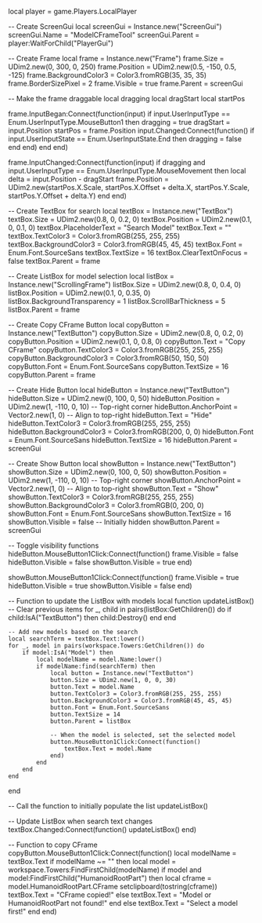 local player = game.Players.LocalPlayer

-- Create ScreenGui
local screenGui = Instance.new("ScreenGui")
screenGui.Name = "ModelCFrameTool"
screenGui.Parent = player:WaitForChild("PlayerGui")

-- Create Frame
local frame = Instance.new("Frame")
frame.Size = UDim2.new(0, 300, 0, 250)
frame.Position = UDim2.new(0.5, -150, 0.5, -125)
frame.BackgroundColor3 = Color3.fromRGB(35, 35, 35)
frame.BorderSizePixel = 2
frame.Visible = true
frame.Parent = screenGui

-- Make the frame draggable
local dragging
local dragStart
local startPos

frame.InputBegan:Connect(function(input)
    if input.UserInputType == Enum.UserInputType.MouseButton1 then
        dragging = true
        dragStart = input.Position
        startPos = frame.Position
        input.Changed:Connect(function()
            if input.UserInputState == Enum.UserInputState.End then
                dragging = false
            end
        end)
    end
end)

frame.InputChanged:Connect(function(input)
    if dragging and input.UserInputType == Enum.UserInputType.MouseMovement then
        local delta = input.Position - dragStart
        frame.Position = UDim2.new(startPos.X.Scale, startPos.X.Offset + delta.X, startPos.Y.Scale, startPos.Y.Offset + delta.Y)
    end
end)

-- Create TextBox for search
local textBox = Instance.new("TextBox")
textBox.Size = UDim2.new(0.8, 0, 0.2, 0)
textBox.Position = UDim2.new(0.1, 0, 0.1, 0)
textBox.PlaceholderText = "Search Model"
textBox.Text = ""
textBox.TextColor3 = Color3.fromRGB(255, 255, 255)
textBox.BackgroundColor3 = Color3.fromRGB(45, 45, 45)
textBox.Font = Enum.Font.SourceSans
textBox.TextSize = 16
textBox.ClearTextOnFocus = false
textBox.Parent = frame

-- Create ListBox for model selection
local listBox = Instance.new("ScrollingFrame")
listBox.Size = UDim2.new(0.8, 0, 0.4, 0)
listBox.Position = UDim2.new(0.1, 0, 0.35, 0)
listBox.BackgroundTransparency = 1
listBox.ScrollBarThickness = 5
listBox.Parent = frame

-- Create Copy CFrame Button
local copyButton = Instance.new("TextButton")
copyButton.Size = UDim2.new(0.8, 0, 0.2, 0)
copyButton.Position = UDim2.new(0.1, 0, 0.8, 0)
copyButton.Text = "Copy CFrame"
copyButton.TextColor3 = Color3.fromRGB(255, 255, 255)
copyButton.BackgroundColor3 = Color3.fromRGB(50, 150, 50)
copyButton.Font = Enum.Font.SourceSans
copyButton.TextSize = 16
copyButton.Parent = frame

-- Create Hide Button
local hideButton = Instance.new("TextButton")
hideButton.Size = UDim2.new(0, 100, 0, 50)
hideButton.Position = UDim2.new(1, -110, 0, 10) -- Top-right corner
hideButton.AnchorPoint = Vector2.new(1, 0) -- Align to top-right
hideButton.Text = "Hide"
hideButton.TextColor3 = Color3.fromRGB(255, 255, 255)
hideButton.BackgroundColor3 = Color3.fromRGB(200, 0, 0)
hideButton.Font = Enum.Font.SourceSans
hideButton.TextSize = 16
hideButton.Parent = screenGui

-- Create Show Button
local showButton = Instance.new("TextButton")
showButton.Size = UDim2.new(0, 100, 0, 50)
showButton.Position = UDim2.new(1, -110, 0, 10) -- Top-right corner
showButton.AnchorPoint = Vector2.new(1, 0) -- Align to top-right
showButton.Text = "Show"
showButton.TextColor3 = Color3.fromRGB(255, 255, 255)
showButton.BackgroundColor3 = Color3.fromRGB(0, 200, 0)
showButton.Font = Enum.Font.SourceSans
showButton.TextSize = 16
showButton.Visible = false -- Initially hidden
showButton.Parent = screenGui

-- Toggle visibility functions
hideButton.MouseButton1Click:Connect(function()
    frame.Visible = false
    hideButton.Visible = false
    showButton.Visible = true
end)

showButton.MouseButton1Click:Connect(function()
    frame.Visible = true
    hideButton.Visible = true
    showButton.Visible = false
end)

-- Function to update the ListBox with models
local function updateListBox()
    -- Clear previous items
    for _, child in pairs(listBox:GetChildren()) do
        if child:IsA("TextButton") then
            child:Destroy()
        end
    end

    -- Add new models based on the search
    local searchTerm = textBox.Text:lower()
    for _, model in pairs(workspace.Towers:GetChildren()) do
        if model:IsA("Model") then
            local modelName = model.Name:lower()
            if modelName:find(searchTerm) then
                local button = Instance.new("TextButton")
                button.Size = UDim2.new(1, 0, 0, 30)
                button.Text = model.Name
                button.TextColor3 = Color3.fromRGB(255, 255, 255)
                button.BackgroundColor3 = Color3.fromRGB(45, 45, 45)
                button.Font = Enum.Font.SourceSans
                button.TextSize = 14
                button.Parent = listBox

                -- When the model is selected, set the selected model
                button.MouseButton1Click:Connect(function()
                    textBox.Text = model.Name
                end)
            end
        end
    end
end

-- Call the function to initially populate the list
updateListBox()

-- Update ListBox when search text changes
textBox.Changed:Connect(function()
    updateListBox()
end)

-- Function to copy CFrame
copyButton.MouseButton1Click:Connect(function()
    local modelName = textBox.Text
    if modelName ~= "" then
        local model = workspace.Towers:FindFirstChild(modelName)
        if model and model:FindFirstChild("HumanoidRootPart") then
            local cframe = model.HumanoidRootPart.CFrame
            setclipboard(tostring(cframe))
            textBox.Text = "CFrame copied!"
        else
            textBox.Text = "Model or HumanoidRootPart not found!"
        end
    else
        textBox.Text = "Select a model first!"
    end
end)
